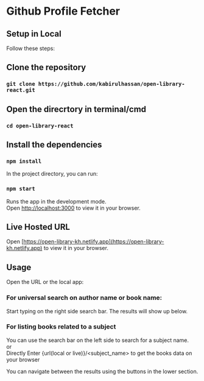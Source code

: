 # Github Profile Fetcher

## Setup in Local

Follow these steps:

## Clone the repository

### `git clone https://github.com/kabirulhassan/open-library-react.git`

## Open the direcrtory in terminal/cmd

### `cd open-library-react`

## Install the dependencies

### `npm install`


In the project directory, you can run:

### `npm start`

Runs the app in the development mode.\
Open [http://localhost:3000](http://localhost:3000) to view it in your browser.



## Live Hosted URL

Open [https://open-library-kh.netlify.app](https://open-library-kh.netlify.app) to view it in your browser.

## Usage

Open the URL or the local app:

### For universal search on author name or book name:

Start typing on the right side search bar. The results will show up below.

### For listing books related to a subject

You can use the search bar on the left side to search for a subject name.
<br/> or <br/>
Directly Enter {url(local or live)}/<subject_name> to get the books data on your browser

You can navigate between the results using the buttons in the lower section.

